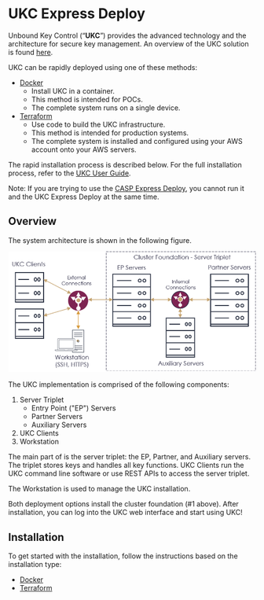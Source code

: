 # UKC Express Deploy

Unbound Key Control (“**UKC**”) provides the advanced technology and the architecture for secure key management. An overview of the UKC solution is found [here](https://www.unboundtech.com/product/unbound-key-control/).

UKC can be rapidly deployed using one of these methods:
- [Docker](https://hub.docker.com/?overlay=onboarding)
    - Install UKC in a container.
    - This method is intended for POCs.
    - The complete system runs on a single device.
- [Terraform](https://www.terraform.io/downloads.html)
    - Use code to build the UKC infrastructure. 
    - This method is intended for production systems.
    - The complete system is installed and configured using your AWS account onto your AWS servers.

The rapid installation process is described below. For the full installation process, refer to the [UKC User Guide](https://www.unboundtech.com/docs/UKC/UKC_User_Guide/HTML/Content/Products/UKC-EKM/UKC_User_Guide/Installation/A1.html).

Note: If you are trying to use the [CASP Express Deploy](https://github.com/unbound-tech/CASP-Express-Deploy), you cannot run it and the UKC Express Deploy at the same time.

## Overview

The  system architecture is shown in the following figure.

![UKC System](images/ukc_system.png)

The UKC implementation is comprised of the following components:

1. Server Triplet
    - Entry Point ("EP") Servers
    - Partner Servers
    - Auxiliary Servers
2. UKC Clients
3. Workstation

The main part of  is the server triplet: the EP, Partner, and Auxiliary servers. The triplet stores keys and handles all key functions.
UKC Clients run the UKC command line software or use REST APIs to access the  server triplet.

The Workstation is used to manage the UKC installation.

Both deployment options install the cluster foundation (#1 above). After installation, you can log into the UKC web interface and start using UKC!

## Installation
To get started with the installation, follow the instructions based on the installation type:
- [Docker](./ukc-docker)
- [Terraform](./ukc-terraform)
